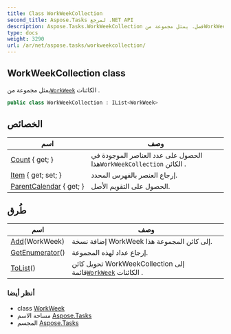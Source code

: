 ```yaml
---
title: Class WorkWeekCollection
second_title: Aspose.Tasks لمرجع .NET API
description: Aspose.Tasks.WorkWeekCollection فصل. يمثل مجموعة منWorkWeek الكائنات .
type: docs
weight: 3290
url: /ar/net/aspose.tasks/workweekcollection/
---
```

## WorkWeekCollection class

يمثل مجموعة من[`WorkWeek`](../workweek/) الكائنات .

```csharp
public class WorkWeekCollection : IList<WorkWeek>
```

## الخصائص

| اسم | وصف |
| --- | --- |
| [Count](../../aspose.tasks/workweekcollection/count/) { get; } | الحصول على عدد العناصر الموجودة في هذا`WorkWeekCollection` الكائن . |
| [Item](../../aspose.tasks/workweekcollection/item/) { get; set; } | إرجاع العنصر بالفهرس المحدد. |
| [ParentCalendar](../../aspose.tasks/workweekcollection/parentcalendar/) { get; } | الحصول على التقويم الأصل. |

## طُرق

| اسم | وصف |
| --- | --- |
| [Add](../../aspose.tasks/workweekcollection/add/)(WorkWeek) | إضافة نسخة WorkWeek إلى كائن المجموعة هذا. |
| [GetEnumerator](../../aspose.tasks/workweekcollection/getenumerator/)() | إرجاع عداد لهذه المجموعة. |
| [ToList](../../aspose.tasks/workweekcollection/tolist/)() | تحويل كائن WorkWeekCollection إلى قائمة[`WorkWeek`](../workweek/) الكائنات . |

### أنظر أيضا

* class [WorkWeek](../workweek/)
* مساحة الاسم [Aspose.Tasks](../../aspose.tasks/)
* المجسم [Aspose.Tasks](../../)


